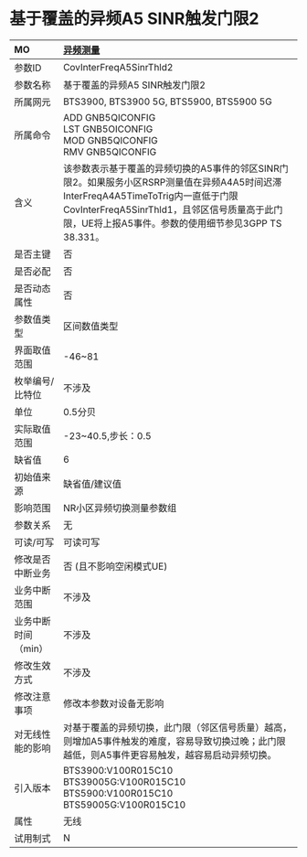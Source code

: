 # 基于覆盖的异频A5 SINR触发门限2<table><thread><tr><th align = "left">MO</th><th align = "left"><a href = "index.html#基于覆盖的异频A5 SINR触发门限2-12">异频测量</a></td></tr></thread><tbody><tr><td>参数ID</td><td>CovInterFreqA5SinrThld2</td></tr><tr><td>参数名称</td><td> 
基于覆盖的异频A5 SINR触发门限2</td></tr><tr><td>所属网元</td><td>BTS3900, BTS3900 5G, BTS5900, BTS5900 5G</td></tr><tr><td>所属命令</td><td>ADD GNB5QICONFIG<br>LST GNB5OICONFIG<br>MOD GNB5QICONFIG<br>RMV GNB5QICONFIG</td></tr><tr><td>含义</td><td> 
该参数表示基于覆盖的异频切换的A5事件的邻区SINR门限2。如果服务小区RSRP测量值在异频A4A5时间迟滞InterFreqA4A5TimeToTrig内一直低于门限CovInterFreqA5SinrThld1，且邻区信号质量高于此门限，UE将上报A5事件。参数的使用细节参见3GPP TS 38.331。</td></tr><tr><td>是否主键</td><td>否</td></tr><tr><td>是否必配</td><td>否</td></tr><tr><td>是否动态属性</td><td>否</td></tr><tr><td>参数值类型</td><td>区间数值类型</td></tr><tr><td>界面取值范围</td><td>-46~81</td></tr><tr><td>枚举编号/比特位</td><td>不涉及</td></tr><tr><td>单位</td><td>0.5分贝</td></tr><tr><td>实际取值范围</td><td>-23~40.5,步长：0.5</td></tr><tr><td>缺省值</td><td>6</td></tr><tr><td>初始值来源</td><td>缺省值/建议值</td></tr><tr><td>影响范围</td><td> 
NR小区异频切换测量参数组</td></tr><tr><td>参数关系</td><td>无</td></tr><tr><td>可读/可写</td><td>可读可写</td></tr><tr><td>修改是否中断业务</td><td>否 (且不影响空闲模式UE)</td></tr><tr><td>业务中断范围</td><td>不涉及</td></tr><tr><td>业务中断时间（min）</td><td>不涉及</td></tr><tr><td>修改生效方式</td><td>不涉及</td></tr><tr><td>修改注意事项</td><td>修改本参数对设备无影响</td></tr><tr><td>对无线性能的影响</td><td> 
对基于覆盖的异频切换，此门限（邻区信号质量）越高，则增加A5事件触发的难度，容易导致切换过晚；此门限越低，则A5事件更容易触发，越容易启动异频切换。</td></tr><tr><td>引入版本</td><td>BTS3900:V100R015C10<br>BTS39005G:V100R015C10<br>BTS5900:V100R015C10<br>BTS59005G:V100R015C10</td></tr><tr><td>属性</td><td>无线</td></tr><tr><td>试用制式</td><td>N</td></tr></tbody></table>